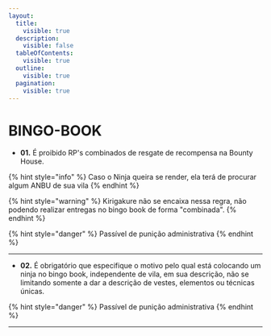 ```yaml
---
layout:
  title:
    visible: true
  description:
    visible: false
  tableOfContents:
    visible: true
  outline:
    visible: true
  pagination:
    visible: true
---
```


# BINGO-BOOK

* **01.** É proibido RP's combinados de resgate de recompensa na Bounty House.

{% hint style="info" %}
Caso o Ninja queira se render, ela terá de procurar algum ANBU de sua vila
{% endhint %}

{% hint style="warning" %}
Kirigakure não se encaixa nessa regra, não podendo realizar entregas no bingo book de forma "combinada".
{% endhint %}

{% hint style="danger" %}
Passível de punição administrativa
{% endhint %}

***

* **02.** É obrigatório que especifique o motivo pelo qual está colocando um ninja no bingo book, independente de vila, em sua descrição, não se limitando somente a dar a descrição de vestes, elementos ou técnicas únicas.

{% hint style="danger" %}
Passível de punição administrativa
{% endhint %}

***
